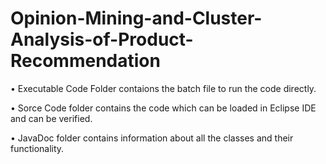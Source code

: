 # Opinion-Mining-and-Cluster-Analysis-of-Product-Recommendation

• Executable Code Folder contaions the batch file to run the code directly.

• Sorce Code folder contains the code which can be loaded in Eclipse IDE and can be verified.

• JavaDoc folder contains information about all the classes and their functionality.
